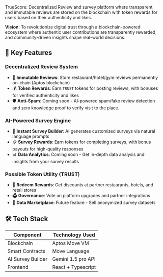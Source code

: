 TrueScore: Decentralized Review and survey platform where transparent and immutable reviews are stored on the blockchain with token rewards for users based on their authenticity and likes.

**Vision**: To revolutionize digital trust through a blockchain-powered ecosystem where authentic user contributions are transparently rewarded, and community-driven insights shape real-world decisions.

## 🌟 Key Features

### **Decentralized Review System**

- 📝 **Immutable Reviews**: Store restaurant/hotel/gym reviews permanently on-chain (Aptos blockchain)
- 💰 **Token Rewards**: Earn `TRUST` tokens for posting reviews, with bonuses for verified authenticity and likes
- 🛡️ **Anti-Spam**: Coming soon - AI-powered spam/fake review detection and zero knowledge proof to verify visit to the place.

### **AI-Powered Survey Engine**

- 🤖 **Instant Survey Builder**: AI generates customized surveys via natural language prompts
- 🪙 **Survey Rewards**: Earn tokens for completing surveys, with bonus payouts for high-quality responses
- 📊 **Data Analytics**: Coming soon - Get in-depth data analysis and insights from your survey results

### **Possible Token Utility (TRUST)**

- 🎁 **Redeem Rewards**: Get discounts at partner restaurants, hotels, and retail stores
- 🗳️ **Governance**: Vote on platform upgrades and partner integrations
- 🔄 **Data Marketplace**: Future feature - Sell anonymized survey datasets

## 🛠️ Tech Stack

| Component         | Technology Used    |
| ----------------- | ------------------ |
| Blockchain        | Aptos Move VM      |
| Smart Contracts   | Move Language      |
| AI Survey Builder | Gemini 1.5 pro API |
| Frontend          | React + Typescript |
